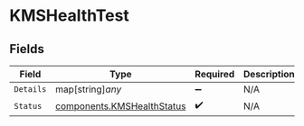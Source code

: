 # KMSHealthTest


## Fields

| Field                                                                    | Type                                                                     | Required                                                                 | Description                                                              |
| ------------------------------------------------------------------------ | ------------------------------------------------------------------------ | ------------------------------------------------------------------------ | ------------------------------------------------------------------------ |
| `Details`                                                                | map[string]*any*                                                         | :heavy_minus_sign:                                                       | N/A                                                                      |
| `Status`                                                                 | [components.KMSHealthStatus](../../models/components/kmshealthstatus.md) | :heavy_check_mark:                                                       | N/A                                                                      |